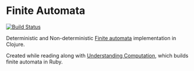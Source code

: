 # Finite Automata

[![Build Status](https://www.travis-ci.com/mjftw/finite-automata.svg?branch=master)](https://www.travis-ci.com/mjftw/finite-automata)

Deterministic and Non-deterministic [Finite automata](https://en.wikipedia.org/wiki/Finite-state_machine) implementation in Clojure.

Created while reading along with [Understanding Computation](https://computationbook.com/), which builds finite automata in Ruby.
